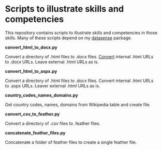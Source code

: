 # Scripts to illustrate skills and competencies

This repository contains scripts to illustrate skills and competencies in those skills. Many of these scripts depend on my [datasense](https://github.com/gillespilon/datasense) package.

**convert_html_to_docx.py**

Convert a directory of .html files to .docx files. [Convert](Convert) internal .html URLs to .docx URLs. Leave external .html URLs as is.

**convert_html_to_aspx.py**

Convert a directory of .html files to .docx files. Convert internal .html URLs to .aspx URLs. Leaver external .html URLs as is.

**country_codes_names_domains.py**

Get country codes, names, domains from Wikipedia table and create file.

**convert_csv_to_feather.py**

Convert a directory of .csv files to .feather files.

**concatenate_feather_files.py**

Concatenate a folder of feather files to create a single feather file.
